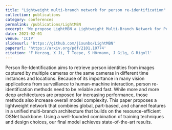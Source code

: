 ```yaml
---
title: "Lightweight multi-branch network for person re-identification"
collection: publications
category: conferences
permalink: /publications/LightMBN
excerpt: 'We propose LightMBN a Lightweight Multi-Branch Network for Person Re-Identification.'
date: 2021-02-01
venue: 'ICIP'
slidesurl: 'https://github.com/jixunbo/LightMBN'
paperurl: 'https://arxiv.org/pdf/2101.10774'
citation: 'F Herzog, X Ji, T Teepe, S Hörmann, J Gilg, G Rigoll'
---
```

Person Re-Identification aims to retrieve person identities from images captured by multiple cameras or the same cameras in different time instances and locations. Because of its importance in many vision applications from surveillance to human-machine interaction, person re-identification methods need to be reliable and fast. While more and more deep architectures are proposed for increasing performance, those methods also increase overall model complexity. This paper proposes a lightweight network that combines global, part-based, and channel features in a unified multi-branch architecture that builds on the resource-efficient OSNet backbone. Using a well-founded combination of training techniques and design choices, our final model achieves state-of-the-art results.